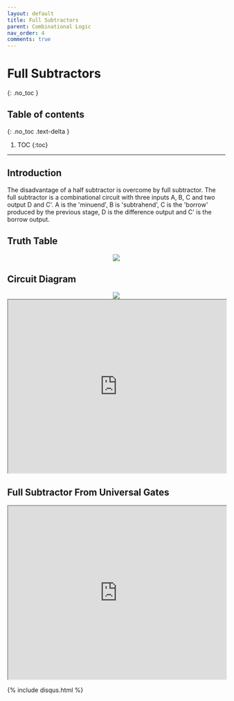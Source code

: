 ```yaml
---
layout: default
title: Full Subtractors
parent: Combinational Logic
nav_order: 4
comments: true
---
```


# Full Subtractors
{: .no_toc }

## Table of contents
{: .no_toc .text-delta }

1. TOC
{:toc}

---

## Introduction

The disadvantage of a half subtractor is overcome by full subtractor. 
The full subtractor is a combinational circuit with three inputs A, B, C and two output D and C'. 
A is the 'minuend', B is 'subtrahend', C is the 'borrow' produced by the previous stage, D is the difference output and C' is the borrow output.

## Truth Table

<div style="text-align:center"><img src="../../assets/images/fullsubstrator_truthtable.jpg" /></div>

## Circuit Diagram

<div style="text-align:center"><img src="../../assets/images/fullsubstrator_circuitdiagram.jpg" /></div>

<iframe width="100%" height="400px" src="https://circuitverse.org/simulator/embed/12119" id="projectPreview" scrolling="no" webkitAllowFullScreen mozAllowFullScreen allowFullScreen> </iframe>

## Full Subtractor From Universal Gates

<iframe width="100%" height="400px" src="https://circuitverse.org/simulator/embed/45278" id="projectPreview" scrolling="no" webkitAllowFullScreen mozAllowFullScreen allowFullScreen> </iframe>

{% include disqus.html %}
